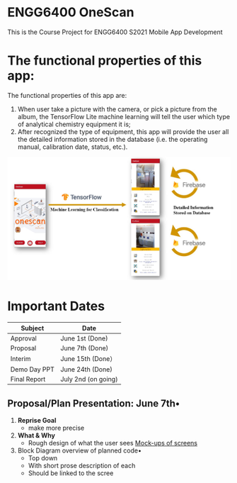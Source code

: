 # ENGG6400 OneScan
This is the Course Project for ENGG6400 S2021 Mobile App Development

# The functional properties of this app:
The functional properties of this app are:
1.	When user take a picture with the camera, or pick a picture from the album, the TensorFlow Lite machine learning will tell the user which type of analytical chemistry equipment it is;
2.	After recognized the type of equipment, this app will provide the user all the detailed information stored in the database (i.e. the operating manual, calibration date, status, etc.). 
<img src="https://github.com/y5mei/Saved-Pictures/blob/master/android%20app.JPG" style="zoom:50%;"/>

# Important Dates
Subject|Date
------------ | -------------
Approval|June 1st (Done)
Proposal|June 7th (Done)
Interim |June 15th (Done）
Demo Day PPT |June 24th (Done)
Final Report| July 2nd (on going)

## Proposal/Plan Presentation: June 7th•
1. **Reprise Goal**
    - make more precise
3. **What & Why**
    - Rough design of what the user sees [Mock-ups of screens](https://moqups.com)
5. Block Diagram overview of planned code•
    - Top down
    - With short prose description of each
    - Should be linked to the scree
